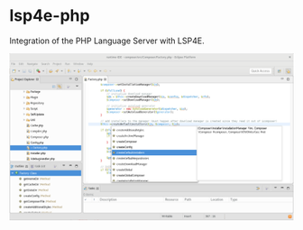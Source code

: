 # lsp4e-php
Integration of the PHP Language Server with LSP4E.

![Integration screenshot](images/screenshot.png)